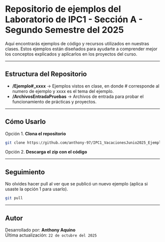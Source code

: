 # Repositorio de ejemplos del Laboratorio de IPC1 - Sección A - Segundo Semestre del 2025

 Aquí encontrarás ejemplos de código y recursos utilizados en nuestras clases. Estos ejemplos están diseñados para ayudarte a comprender mejor los conceptos explicados y aplicarlos en los proyectos del curso. 

---

## Estructura del Repositorio

+ **/Ejemplo#_xxxx** → Ejemplos vistos en clase, en donde # corresponde al numero de ejemplo y xxxx es el tema del ejemplo.
+ **/ArchivosEntradaPruebas** → Archivos de entrada para probar el funcionamiento de prácticas y proyectos.

---

## Cómo Usarlo

Opción 1. **Clona el repositorio**
   ```bash
   git clone https://github.com/anthony-97/IPC1_VacacionesJunio2025_Ejemplos.git
   ```
Opción 2. **Descarga el zip con el código** 

---

## Seguimiento
No olvides hacer pull al ver que se publicó un nuevo ejemplo (aplica si usaste la opción 1 para usarlo).
   ```bash
   git pull
   ```

---

## Autor  

Desarrollado por: **Anthony Aquino**  
Última actualización: `22 de octubre del 2025`  